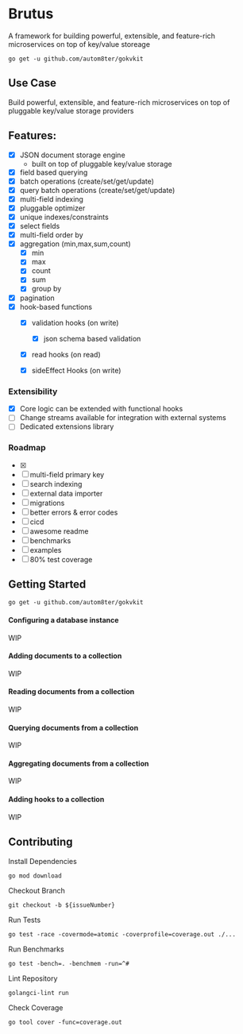 # Brutus

A framework for building powerful, extensible, and feature-rich microservices on top of key/value storeage

    go get -u github.com/autom8ter/gokvkit


## Use Case

Build powerful, extensible, and feature-rich microservices on top of pluggable key/value storage providers

## Features:

- [x] JSON document storage engine
  - built on top of pluggable key/value storage
- [x] field based querying
- [x] batch operations (create/set/get/update)
- [x] query batch operations (create/set/get/update)
- [x] multi-field indexing
- [x] pluggable optimizer
- [x] unique indexes/constraints
- [x] select fields
- [x] multi-field order by
- [x] aggregation (min,max,sum,count)
    - [x] min
    - [x] max
    - [x] count
    - [x] sum
    - [x] group by
- [x] pagination
- [x] hook-based functions
  - [x] validation hooks (on write)
    - [x] json schema based validation
  - [x] read hooks (on read)
  - [x] sideEffect Hooks (on write)


### Extensibility

- [x] Core logic can be extended with functional hooks
- [ ] Change streams available for integration with external systems
- [ ] Dedicated extensions library

### Roadmap

- [x] 
- [ ] multi-field primary key
- [ ] search indexing
- [ ] external data importer
- [ ] migrations
- [ ] better errors & error codes
- [ ] cicd
- [ ] awesome readme
- [ ] benchmarks
- [ ] examples
- [ ] 80% test coverage

## Getting Started

    go get -u github.com/autom8ter/gokvkit

#### Configuring a database instance

WIP

#### Adding documents to a collection

WIP

#### Reading documents from a collection

WIP

#### Querying documents from a collection

WIP

#### Aggregating documents from a collection

WIP

#### Adding hooks to a collection

WIP



## Contributing

Install Dependencies

    go mod download

Checkout Branch

    git checkout -b ${issueNumber}

Run Tests

    go test -race -covermode=atomic -coverprofile=coverage.out ./...

Run Benchmarks

    go test -bench=. -benchmem -run=^#

Lint Repository

    golangci-lint run

Check Coverage

    go tool cover -func=coverage.out